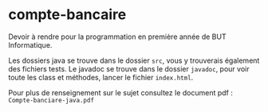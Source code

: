 # compte-bancaire

Devoir à rendre pour la programmation en première année de BUT Informatique.

Les dossiers java se trouve dans le dossier `src`, vous y trouverais également des fichiers tests.
Le javadoc se trouve dans le dossier `javadoc`, pour voir toute les class et méthodes, lancer le fichier `index.html`.

Pour plus de renseignement sur le sujet consultez le document pdf : `Compte-banciare-java.pdf`
